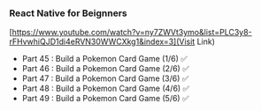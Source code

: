 ### React Native for Beignners
[https://www.youtube.com/watch?v=ny7ZWVt3ymo&list=PLC3y8-rFHvwhiQJD1di4eRVN30WWCXkg1&index=3](Visit Link)

- Part 45 : Build a Pokemon Card Game (1/6) ✅
- Part 46 : Build a Pokemon Card Game (2/6) ✅
- Part 47 : Build a Pokemon Card Game (3/6) ✅
- Part 48 : Build a Pokemon Card Game (4/6) ✅
- Part 49 : Build a Pokemon Card Game (5/6) ✅